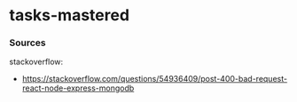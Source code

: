 # tasks-mastered





### Sources

stackoverflow:
- https://stackoverflow.com/questions/54936409/post-400-bad-request-react-node-express-mongodb